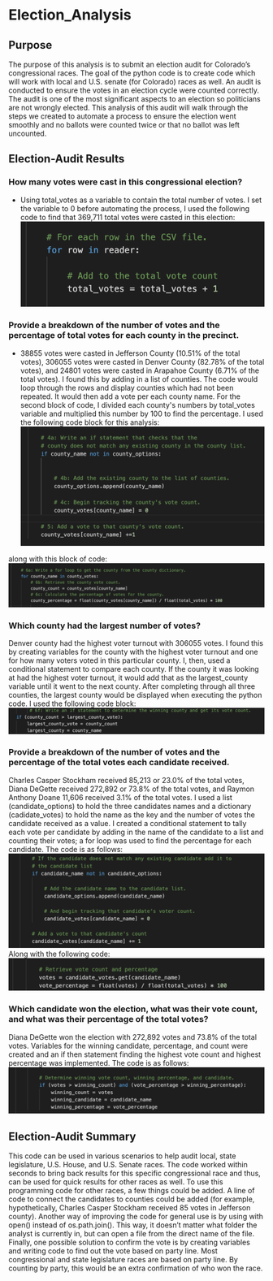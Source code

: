 # Election_Analysis
## Purpose
The purpose of this analysis is to submit an election audit for Colorado’s congressional races. The goal of the python code is to create code which will work with local and U.S. senate (for Colorado) races as well. An audit is conducted to ensure the votes in an election cycle were counted correctly. The audit is one of the most significant aspects to an election so politicians are not wrongly elected. This analysis of this audit will walk through the steps we created to automate a process to ensure the election went smoothly and no ballots were counted twice or that no ballot was left uncounted.

## Election-Audit Results
### How many votes were cast in this congressional election?
* Using total_votes as a variable to contain the total number of votes. I set the variable to 0 before automating the process, I used the following code to find that 369,711 total votes were casted in this election:
![Total_Votes_Screenshot](https://github.com/shireenkahlon/Election_Analysis/blob/main/total%20votes%20python%20screenshot.png)

### Provide a breakdown of the number of votes and the percentage of total votes for each county in the precinct.
* 38855 votes were casted in Jefferson County (10.51% of the total votes), 306055 votes were casted in Denver County (82.78% of the total votes), and 24801 votes were casted in Arapahoe County (6.71% of the total votes). I found this by adding in a list of counties. The code would loop through the rows and display counties which had not been repeated. It would then add a vote per each county name. For the second block of code, I divided each county's numbers by total_votes variable and multiplied this number by 100 to find the percentage. I used the following code block for this analysis:
![votes_per_county](https://github.com/shireenkahlon/Election_Analysis/blob/main/votes%20per%20county%20screenshot.png)

along with this block of code:
![percentage_of_votes](https://github.com/shireenkahlon/Election_Analysis/blob/main/percentage_of_votes.png)

### Which county had the largest number of votes?
Denver county had the highest voter turnout with 306055 votes. I found this by creating variables for the county with the highest voter turnout and one for how many voters voted in this particular county. I, then, used a conditional statement to compare each county. If the county it was looking at had the highest voter turnout, it would add that as the largest_county variable until it went to the next county. After completing through all three counties, the largest county would be displayed when executing the python code. I used the following code block:
![largest_county](https://github.com/shireenkahlon/Election_Analysis/blob/main/largest_county.png)

### Provide a breakdown of the number of votes and the percentage of the total votes each candidate received.
Charles Casper Stockham received 85,213 or 23.0% of the total votes, Diana DeGette received 272,892 or 73.8% of the total votes, and Raymon Anthony Doane 11,606 received 3.1% of the total votes. I used a list (candidate_options) to hold the three candidates names and a dictionary (cadidate_votes) to hold the name as the key and the number of votes the candidate received as a value. I created a conditional statement to tally each vote per candidate by adding in the name of the candidate to a list and counting their votes; a for loop was used to find the percentage for each candidate. The code is as follows:
![candidate_votes](https://github.com/shireenkahlon/Election_Analysis/blob/main/candidate_votes.png)
Along with the following code:
![Candidate_Percentage](https://github.com/shireenkahlon/Election_Analysis/blob/main/candidate_percentage.png)

### Which candidate won the election, what was their vote count, and what was their percentage of the total votes?
Diana DeGette won the election with 272,892 votes and 73.8% of the total votes. Variables for the winning candidate, percentage, and count were created and an if then statement finding the highest vote count and highest percentage was implemented. The code is as follows:
![winning_candidate_screenshot](https://github.com/shireenkahlon/Election_Analysis/blob/main/winning_candidate_screenshot.png)

## Election-Audit Summary
This code can be used in various scenarios to help audit local, state legislature, U.S. House, and U.S. Senate races. The code worked within seconds to bring back results for this specific congressional race and thus, can be used for quick results for other races as well. To use this programming code for other races, a few  things could be added. A line of code to connect the candidates to counties could be added (for example, hypothetically, Charles Casper Stockham received 85 votes in Jefferson county). Another way of improving the code for general use is by using with open() instead of os.path.join(). This way, it doesn’t matter what folder the analyst is currently in, but can open a file from the direct name of the file. Finally, one possible solution to confirm the vote is by creating variables and writing code to find out the vote based on party line. Most congressional and state legislature races are based on party line. By counting by party, this would be an extra confirmation of who won the race.







